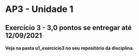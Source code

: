 # AP3 - Unidade 1
## Exercício 3 - 3,0 pontos se entregar até 12/09/2021
#### Veja na pasta u1_exercicio3 no seu repositório da disciplina.